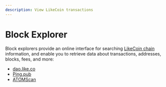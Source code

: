 ```yaml
---
description: View LikeCoin transactions
---
```


# Block Explorer

Block explorers provide an online interface for searching [LikeCoin chain](../../governance/likecoin-chain.md) information, and enable you to retrieve data about transactions, addresses, blocks, fees, and more:

* [dao.like.co](dao.like.co.md)
* [Ping.pub](ping.pub.md)
* [ATOMScan](atomscan.md)
